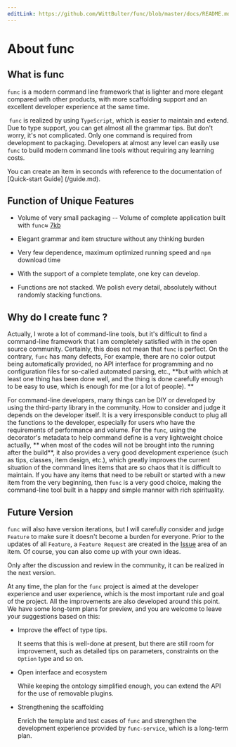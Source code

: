 ```yaml
---
editLink: https://github.com/WittBulter/func/blob/master/docs/README.md
---
```


# About func
## What is func

  `func` is a modern command line framework that is lighter and more elegant compared with other products, 
with more scaffolding support and an excellent developer experience at the same time.
  
  `func` is realized by using `TypeScript`, which is easier to maintain and extend. Due to type support, 
you can get almost all the grammar tips. But don't worry, it's not complicated. 
Only one command is required from development to packaging. 
Developers at almost any level can easily use `func` to build modern command line tools without requiring any learning costs.

  You can create an item in seconds with reference to the documentation of [Quick-start Guide] (/guide.md).

## Function of Unique Features

  - Volume of very small packaging -- Volume of complete application built with `func`≈ [7kb](https://github.com/WittBulter/func/blob/master/examples/gzbundle/archived.tar.gz)

  - Elegant grammar and item structure without any thinking burden
  
  - Very few dependence, maximum optimized running speed and `npm` download time
  
  - With the support of a complete template, one key can develop.
  
  - Functions are not stacked. We polish every detail, absolutely without randomly stacking functions.

## Why do I create func ?

Actually, I wrote a lot of command-line tools, but it's difficult to find a command-line framework that 
I am completely satisfied with in the open source community. Certainly, this does not mean that `func` is perfect. 
On the contrary, `func` has many defects, For example, there are no color output being automatically provided, 
no API interface for programming and no configuration files for so-called automated parsing, etc., 
**but with which at least one thing has been done well, and the thing is done carefully enough to be easy to use,
which is enough for me (or a lot of people). **

For command-line developers, many things can be DIY or developed by using the third-party library in the community. 
How to consider and judge it depends on the developer itself. It is a very irresponsible conduct to plug all the functions to the developer,
especially for users who have the requirements of performance and volume. 
For the `func`, using the decorator's metadata to help command define is a very lightweight choice actually, 
** when most of the codes will not be brought into the running after the build**,
it also provides a very good development experience (such as tips, classes, item design, etc.), 
which greatly improves the current situation of the command lines items that are so chaos that it is difficult to maintain. 
If you have any items that need to be rebuilt or started with a new item from the very beginning,
then `func` is a very good choice, making the command-line tool built in a happy and simple manner with rich spirituality.

## Future Version

`func` will also have version iterations, but I will carefully consider and judge `Feature` to make sure it doesn't become a burden for everyone. 
Prior to the updates of all `Feature`, a `Feature Request` are created in the [Issue](https://github.com/WittBulter/func/issues) area of an item. 
Of course, you can also come up with your own ideas.

Only after the discussion and review in the community, it can be realized in the next version.

At any time, the plan for the `func` project is aimed at the developer experience and user experience, 
which is the most important rule and goal of the project. All the improvements are also developed around this point. 
We have some long-term plans for preview, and you are welcome to leave your suggestions based on this:

- Improve the effect of type tips.

  It seems that this is well-done at present, but there are still room for improvement, 
such as detailed tips on parameters, constraints on the `Option` type and so on.
  
- Open interface and ecosystem

  While keeping the ontology simplified enough, you can extend the API for the use of removable plugins.
  
- Strengthening the scaffolding

  Enrich the template and test cases of `func` and strengthen the development experience provided by `func-service`, which is a long-term plan.

